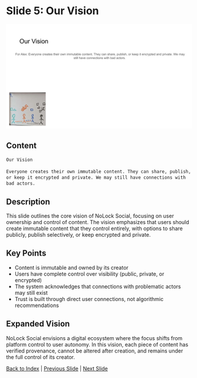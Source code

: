 # Slide 5: Our Vision

![Our Vision](../images/slide5.png)

## Content

```
Our Vision

Everyone creates their own immutable content. They can share, publish, or keep it encrypted and private. We may still have connections with bad actors.
```

## Description

This slide outlines the core vision of NoLock Social, focusing on user ownership and control of content. The vision emphasizes that users should create immutable content that they control entirely, with options to share publicly, publish selectively, or keep encrypted and private.

## Key Points

- Content is immutable and owned by its creator
- Users have complete control over visibility (public, private, or encrypted)
- The system acknowledges that connections with problematic actors may still exist
- Trust is built through direct user connections, not algorithmic recommendations

## Expanded Vision

NoLock Social envisions a digital ecosystem where the focus shifts from platform control to user autonomy. In this vision, each piece of content has verified provenance, cannot be altered after creation, and remains under the full control of its creator.

[Back to Index](../README.md) | [Previous Slide](slide04.md) | [Next Slide](slide06.md)